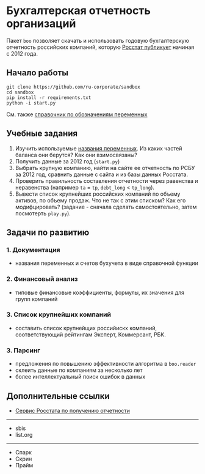 # Бухгалтерская отчетность организаций

Пакет `boo` позволяет скачать и использовать годовую бухгалтерскую отчетность российских компаний, которую 
[Росстат публикует][gks] начиная с 2012 года.

[gks]: http://www.gks.ru/opendata/dataset?q=%D0%BE%D1%82%D1%87%D0%B5%D1%82%D0%BD%D0%BE%D1%81%D1%82%D1%8C+%D0%BE%D1%80%D0%B3%D0%B0%D0%BD%D0%B8%D0%B7%D0%B0%D1%86%D0%B8%D0%B9+&sort=score+desc%2C+metadata_modified+desc


## Начало работы

```
git clone https://github.com/ru-corporate/sandbox
cd sandbox
pip install -r requirements.txt 
python -i start.py
```

См. также [справочник по обозначениям переменных][rename]

[rename]: boo/rename.py

## Учебные задания 

1. Изучить используемые [названия переменных][rename]. 
   Из каких частей баланса они берутся? Как они взимосвязаны?
2. Получить данные за 2012 год (`start.py`)
3. Выбрать крупную компанию, найти на сайте ее отчетность по РСБУ за 2012 год,
   сравнить данные с сайта и из базы данных Росстата.  
4. Проверить правильность составления отчетности через равенства и неравенства
   (например `ta` = `tp`, `debt_long` < `tp_long`).
3. Вывести список крупнейших российских компаний по объему активов, по 
   объему продаж. Что не так с этим списком? Как его модифцировать?
   (задание - сначала сделать самостоятельно, затем посмотерть `play.py`).

## Задачи по развитию

### 1. Документация 

- названия переменных и счетов бухучета в виде справочной функции

### 2. Финансовый анализ

- типовые финансовые коэффициенты, формулы, их значения для групп компаний 

### 3. Список крупнейших компаний

- составить список крупнейщих российискх компаний, соответствующий рейтингам 
  Эксперт, Коммерсант, РБК.

### 3. Парсинг 

- предложения по повышению эффективности алгоритма в `boo.reader`
- склеить данные по компаниям за несколько лет
- более интеллектуальный поиск ошибок в данных

## Дополнительные ссылки

- [Сервис Росстата по получению отчетности](http://www.gks.ru/accounting_report)

---

- sbis
- list.org

---

- Спарк
- Скрин
- Прайм
